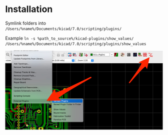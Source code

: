 # Installation

Symlink folders into `/Users/%name%/Documents/kicad/7.0/scripting/plugins/`

Example `ln -s %path_to_source%/kicad-plugins/show_values/ /Users/%name%/Documents/kicad/7.0/scripting/plugins/show_values`

![alt text](image.png)
